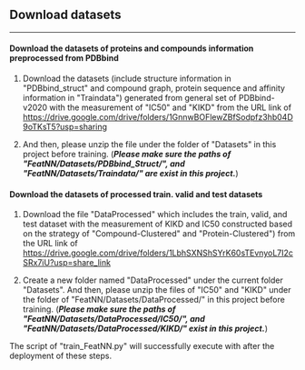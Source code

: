 ## Download datasets

-------------

#### Download the datasets of proteins and compounds information preprocessed from PDBbind

1) Download the datasets (include structure information in "PDBbind_struct" and compound graph, 
protein sequence and affinity information in "Traindata") generated from general set of PDBbind-v2020 with the measurement of "IC50" and "KIKD" from the URL link of 
<https://drive.google.com/drive/folders/1GnnwBOFlewZBfSodpfz3hb04D9oTKsT5?usp=sharing>

2) And then, please unzip the file under the folder of "Datasets" in this project before training. 
(***Please make sure the paths of "FeatNN/Datasets/PDBbind_Struct/", and "FeatNN/Datasets/Traindata/" are exist in this project.***)


#### Download the datasets of processed train. valid and test datasets

1) Download the file "DataProcessed" which includes the train, valid, and test dataset with the measurement of KIKD 
and IC50 constructed based on the strategy of "Compound-Clustered" and "Protein-Clustered") from the URL link of 
<https://drive.google.com/drive/folders/1LbhSXNShSYrK60sTEvnyoL7I2cSRx7iU?usp=share_link>

2) Create a new folder named "DataProcessed" under the current folder "Datasets". And then, please unzip the files of "IC50" and "KIKD" under the folder of "FeatNN/Datasets/DataProcessed/" in this project before training. 
(***Please make sure the paths of "FeatNN/Datasets/DataProcessed/IC50/", and "FeatNN/Datasets/DataProcessed/KIKD/" exist in this project.***)


The script of "train_FeatNN.py" will successfully execute with after the deployment of these steps.
